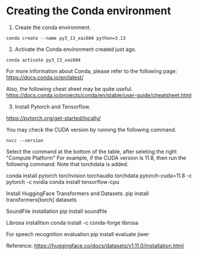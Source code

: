 # Creating the Conda environment
1. Create the conda environment. 

```
conda create --name py3_13_xai604 python=3.13
```

2. Activate the Conda environment created just ago.

```
conda activate py3_13_xai604
```

For more information about Conda, please refer to the following page:
https://docs.conda.io/en/latest/


Also, the following cheat sheet may be quite useful.
https://docs.conda.io/projects/conda/en/stable/user-guide/cheatsheet.html


3. Install Pytorch and Tensorflow.

https://pytorch.org/get-started/locally/ 

You may check the CUDA version by running the following command.
```
nvcc --version
```

Select the command at the bottom of the table, after seleting the right "Compute Platform" For example, if the CUDA version is 11.8, then run the following command: Note that torchdata is added.

conda install pytorch torchvision torchaudio torchdata pytorch-cuda=11.8 -c pytorch -c nvidia
conda install tensorflow-cpu

Install HuggingFace Transformers and Datasets.
pip install transformers[torch] datasets

SoundFile installation
pip install soundfile

Librosa installtion
conda install -c conda-forge librosa

For speech recognition evaluation
pip install evaluate jiwer

Reference: https://huggingface.co/docs/datasets/v1.11.0/installation.html
